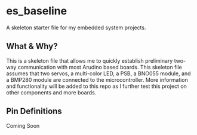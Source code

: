 # es_baseline
A skeleton starter file for my embedded system projects.

## What & Why?
This is a skeleton file that allows me to quickly establish preliminary two-way communication with most Arudino based boards. This skeleton file assumes that two servos, a multi-color LED, a PSB, a BNO055 module, and a BMP280 module are connected to the microcontroller. More information and functionality will be added to this repo as I further test this project on other components and more boards.

## Pin Definitions
Coming Soon
